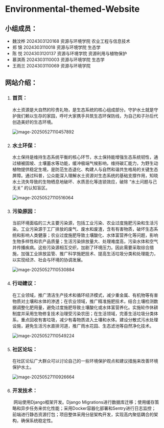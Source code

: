 # Environmental-themed-Website

## 小组成员：

- 魏汶桦  2024303120168  资源与环境学院  农业工程与信息技术
- 郑    锦  2024303110018  资源与环境学院  生态学
- 陈    悦  2024303120137  资源与环境学院  资源利用与植物保护
- 慕淇燕  2024303110003  资源与环境学院  生态学
- 王雨兰  2024303110069  资源与环境学院  

## 网站介绍：

1. ### 首页：

   ​        水土资源是大自然的珍贵礼物，是生态系统的核心组成部分。守护水土就是守护我们赖以生存的家园，呼吁大家携手共筑生态环保防线，为自己和子孙后代创造美好的生态环境。

   ![image-20250527110457892](C:\Users\Mayn\AppData\Roaming\Typora\typora-user-images\image-20250527110457892.png)

2. ### 水土环保：

   ​        水土保持是维持生态系统平衡的核心环节，水土保持能增强生态系统韧性，通过植被固坡、土壤蓄水等功能，缓冲极端气候影响，维持碳汇能力，为野生动植物提供稳定生境，是防范生态退化、构建人与自然和谐共生格局的关键生态屏障。通过科普，公众能深入理解水土资源对生态系统的基础支撑作用，知晓水土流失导致的生物栖息地破坏、水质恶化等连锁效应，破除 “水土问题与己无关” 的认知盲区。

   ![image-20250527110516064](C:\Users\Mayn\AppData\Roaming\Typora\typora-user-images\image-20250527110516064.png)

3. ### 污染原因：

   ​        当前环境面临的三大主要污染源，包括工业污染、农业过度施肥污染和生活污染。工业污染源于工厂排放的废气、废水和废渣，含有有害物质，破坏生态系统和影响人类健康；农业过度施肥导致土壤酸化、水体富营养化等问题，影响生物多样性和农产品质量；生活污染排放量大、处理难度高，污染水体和空气并传播疾病。这些污染源相互交织，加剧了环境压力。因此需要采取综合措施，加强工业排放监管、推广科学施肥技术、提高生活垃圾分类和处理能力，以实现经济、社会与环境的协调发展。

   ![image-20250527110530884](C:\Users\Mayn\AppData\Roaming\Typora\typora-user-images\image-20250527110530884.png)

4. ### 行动建议：

   ​        在工业领域，推广清洁生产技术和循环经济模式，减少重金属、有机物等有害物质对土壤和水体的渗透；在农业领域，推广精准施肥技术，结合土壤检测数据调整化肥用量，避免过度施肥导致土壤酸化或水体富营养化。实施轮作休耕制度并采用生物修复技术治理受污染农田；在生活领域，完善生活垃圾分类体系，重点回收有害垃圾，减少有毒物质进入土壤和水体。建设分散式污水处理设施，避免生活污水直排河道，推广雨水花园、生态滤池等自然净化技术。

   ![image-20250527110549224](C:\Users\Mayn\AppData\Roaming\Typora\typora-user-images\image-20250527110549224.png)

5. ### 社区论坛：

   ​        在社区论坛广大群众可以讨论自己的一些环境保护观点和建议措施来改善环境保护水土。

   ![image-20250527110926664](C:\Users\Mayn\AppData\Roaming\Typora\typora-user-images\image-20250527110926664.png)

6. ### 开发技术：

   ​        网站使用Django框架开发。Django Migrations进行数据库迁移；使用缓存策略和异步任务来优化性能；采用Docker容器化部署和Sentry进行日志监控；前端进行静态资源打包；项目整体采用分层架构开发，实现高内聚低耦合的架构，确保系统稳定性。



